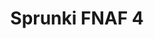 ---
slug: sprunki-fnaf-4-2434
title: Sprunki FNAF 4
description: "Sprunki FNAF 4 is an exciting online game. Play for free directly in your browser!"
icon: /images/popular_mods/Sprunki FNAF 4.png
url: https://wowtbc.net/sprunkin/fnaf4/index.html
previewImage: /images/popular_mods/Sprunki FNAF 4.png
type: popular mods

# SEO配置
seo:
  title: "Sprunki FNAF 4 - Play Free Online Game | Fun Browser Games"
  description: "Sprunki FNAF 4 - Play this fun online game for free in your browser. No download required!"
  ogImage: "/images/popular_mods/Sprunki FNAF 4.png"
  keywords: "sprunki-fnaf-4-2434, online game, browser game, free game, popular mods game, play online"

videoUrls:
  - https://www.youtube.com/embed/example1
  - https://www.youtube.com/embed/example2

whyPlay:
  title: "Why Play Sprunki FNAF 4?"
  items:
    - "Immersive Gameplay: Sprunki FNAF 4 offers an engaging and immersive gaming experience that will keep you entertained for hours"
    - "Challenging Levels: Test your skills with increasingly difficult challenges and obstacles"
    - "Beautiful Graphics: Enjoy stunning visuals and smooth animations that bring the game world to life"
    - "Regular Updates: New content and features are added regularly to keep the game fresh and exciting"
    - "Free to Play: Experience all the fun without spending a penny"
    - "Community Features: Connect with other players, share strategies, and compete for high scores"
    - "Cross-Platform: Play on any device with a web browser, no downloads required"

features:
  title: "Key Features of Sprunki FNAF 4"
  image: "/images/popular_mods/Sprunki FNAF 4.png"
  items:
    - "Intuitive Controls: Easy to learn controls make Sprunki FNAF 4 accessible for players of all skill levels"
    - "Multiple Game Modes: Enjoy various gameplay options that provide different challenges and experiences"
    - "Character Customization: Personalize your gaming experience with unique characters and items"
    - "Achievement System: Complete special tasks to earn rewards and recognition"
    - "Leaderboards: Compete with players worldwide and see who can achieve the highest scores"

characteristics:
  title: "Game Characteristics"
  image: "/images/popular_mods/Sprunki FNAF 4.png"
  items:
    - "Genre: Popular mods game with elements of strategy and skill"
    - "Difficulty: Suitable for both casual gamers and those seeking a challenge"
    - "Play Time: Quick sessions or extended gameplay, depending on your preference"
    - "Art Style: Vibrant and engaging visuals that enhance the gaming experience"
    - "Sound Design: Immersive audio that complements the gameplay perfectly"

info: "Sprunki FNAF 4 is an exciting online game that offers players a unique and engaging gaming experience. With its intuitive controls, stunning visuals, and challenging gameplay, Sprunki FNAF 4 provides hours of entertainment for players of all ages and skill levels. Whether you're looking for a quick gaming session during a break or an extended play session, Sprunki FNAF 4 delivers an immersive experience that will keep you coming back for more. The game features multiple levels of increasing difficulty, ensuring that players are constantly challenged as they progress. With regular updates adding new content and features, Sprunki FNAF 4 remains fresh and exciting, providing endless entertainment options for its growing community of players."

howToPlayIntro: "Welcome to Sprunki FNAF 4! This guide will walk you through the basics and help you master the game. Whether you're a beginner or looking to improve your skills, these tips and instructions will enhance your gaming experience."

howToPlaySteps:
  - title: "Getting Started"
    description: "Begin your Sprunki FNAF 4 adventure by familiarizing yourself with the controls. Use your keyboard or mouse to navigate through the game interface. The tutorial will guide you through the basic mechanics and help you understand the objectives."
  - title: "Understanding the Objectives"
    description: "In Sprunki FNAF 4, your main goal is to progress through levels by completing specific objectives. Each level presents unique challenges that require different strategies and approaches."
  - title: "Mastering the Controls"
    description: "Practice using the controls to improve your precision and reaction time. Sprunki FNAF 4 requires quick reflexes and strategic thinking to overcome obstacles and defeat opponents."
  - title: "Utilizing Power-ups"
    description: "Collect power-ups throughout the game to enhance your abilities and overcome difficult challenges. Each power-up offers unique advantages that can be crucial for success."
  - title: "Developing Strategies"
    description: "As you progress in Sprunki FNAF 4, develop effective strategies for different scenarios. Analyze patterns, anticipate challenges, and adapt your approach to maximize your performance."

faq:
  title: "Frequently Asked Questions about Sprunki FNAF 4"
  items:
    - question: "Is Sprunki FNAF 4 free to play?"
      answer: "Yes, Sprunki FNAF 4 is completely free to play directly in your web browser. No downloads or purchases are required to enjoy the full game experience."
    - question: "Can I play Sprunki FNAF 4 on mobile devices?"
      answer: "Yes, Sprunki FNAF 4 is optimized for both desktop and mobile play. You can enjoy the game on any device with a web browser and internet connection."
    - question: "Are there any in-game purchases?"
      answer: "While Sprunki FNAF 4 is free to play, there may be optional in-game purchases available for cosmetic items or additional features that don't affect core gameplay."
    - question: "How often is Sprunki FNAF 4 updated?"
      answer: "The developers regularly update Sprunki FNAF 4 with new content, features, and improvements based on player feedback and game performance."
    - question: "Can I play Sprunki FNAF 4 offline?"
      answer: "Currently, Sprunki FNAF 4 requires an internet connection to play as it's a browser-based online game."
    - question: "Is Sprunki FNAF 4 suitable for children?"
      answer: "Yes, Sprunki FNAF 4 is designed to be family-friendly and suitable for players of all ages."
    - question: "How do I report bugs or issues?"
      answer: "If you encounter any problems while playing Sprunki FNAF 4, you can report them through the game's support page or contact the developers directly through their website."
    - question: "Still Have Questions?"
      answer: "If you have additional questions about Sprunki FNAF 4 that aren't covered in this FAQ, please visit our support center or contact our customer service team for assistance."
---